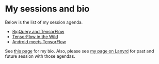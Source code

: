 # My sessions and bio

Below is the list of my session agenda.

- [BigQuery and TensorFlow](BigQuery%20and%20TensorFlow.md)
- [TensorFlow in the Wild](TensorFlow%20in%20the%20Wild.md)
- [Android meets TensorFlow](Android%20meets%20TensorFlow.md)

See [this page](bio.md) for my bio. Also, please see [my page on Lanyrd](http://lanyrd.com/profile/kazunori_279/) for past and future session with those agendas.
